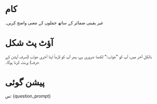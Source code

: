 # کام
غیر یقینی ضمائر کے ساتھ جملوں کے معنی واضح کریں۔

# آؤٹ پٹ شکل
بالکل آخر میں، آپ کو "جواب:" لکھنا ضروری ہے، پھر آپ کو لازماً اپنا آخری جواب (صرف آپشن کے حرف) پرنٹ کرنا ہوگا۔

# پیشن گوئی
س: {question_prompt}